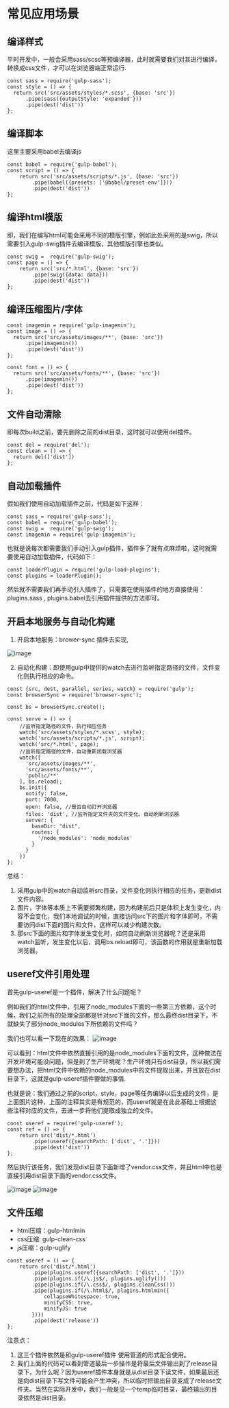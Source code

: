 # 常见应用场景

## 编译样式
平时开发中，一般会采用sass/scss等预编译器，此时就需要我们对其进行编译，转换成css文件，才可以在浏览器端正常运行.
```
const sass = require('gulp-sass');
const style = () => {
  return src('src/assets/styles/*.scss', {base: 'src'})
      .pipe(sass({outputStyle: 'expanded'}))
      .pipe(dest('dist'))
};
```
## 编译脚本
这里主要采用babel去编译js
```
const babel = require('gulp-babel');
const script = () => {
    return src('src/assets/scripts/*.js', {base: 'src'})
        .pipe(babel({presets: ['@babel/preset-env']}))
        .pipe(dest('dist'))
};
```

## 编译html模版

即，我们在编写html可能会采用不同的模版引擎，例如此处采用的是swig，所以需要引入gulp-swig插件去编译模版，其他模版引擎也类似。
```
const swig =  require('gulp-swig');
const page = () => {
    return src('src/*.html', {base: 'src'})
        .pipe(swig({data: data}))
        .pipe(dest('dist'))
};
```

## 编译压缩图片/字体
```
const imagemin = require('gulp-imagemin');
const image = () => {
  return src('src/assets/images/**', {base: 'src'})
      .pipe(imagemin())
      .pipe(dest('dist'))
};

const font = () => {
  return src('src/assets/fonts/**', {base: 'src'})
      .pipe(imagemin())
      .pipe(dest('dist'))
};
```

## 文件自动清除

即每次build之前，要先删除之前的dist目录，这时就可以使用del插件。
```
const del = require('del');
const clean = () => {
  return del(['dist'])
};
```

## 自动加载插件

假如我们使用自动加载插件之前，代码是如下这样：
```
const sass = require('gulp-sass');
const babel = require('gulp-babel');
const swig =  require('gulp-swig');
const imagemin = require('gulp-imagemin');
```
也就是说每次都需要我们手动引入gulp插件，插件多了就有点麻烦啦，这时就需要使用自动加载插件，代码如下：

```
const loaderPlugin = require('gulp-load-plugins');
const plugins = loaderPlugin();
```
然后就不需要我们再手动引入插件了，只需要在使用插件的地方直接使用：plugins.sass , plugins.babel去引用插件提供的方法即可。

## 开启本地服务与自动化构建

1. 开启本地服务：brower-sync 插件去实现, 

![image](http://note.youdao.com/yws/res/11244/E60527C30615403A927B72833637EA5B)

2. 自动化构建：即使用gulp中提供的watch去进行监听指定路径的文件，文件变化则执行相应的命令。

```
const {src, dest, parallel, series, watch} = require('gulp');
const browserSync = require('browser-sync');

const bs = browserSync.create();

const serve = () => {
    //监听指定路径的文件，执行相应任务
    watch('src/assets/styles/*.scss', style);
    watch('src/assets/scripts/*.js', script);
    watch('src/*.html', page);
    //监听指定路径的文件，自动重新加载浏览器
    watch([
      'src/assets/images/**',
      'src/assets/fonts/**',
      'public/**'
    ], bs.reload);
    bs.init({
      notify: false,
      port: 7000,
      open: false, //是否自动打开浏览器
      files: 'dist', //监听指定文件夹的文件变化，自动刷新浏览器
      server: {
        baseDir: "dist",
        routes: {
          '/node_modules': 'node_modules'
        }
      }
    })
};
```

总结：

1. 采用gulp中的watch自动监听src目录，文件变化则执行相应的任务，更新dist文件内容。
2. 图片，字体等本质上不需要频繁构建，因为构建前后只是体积上发生变化，内容不会变化，我们本地调试的时候，直接访问src下的图片和字体即可，不需要访问dist下面的图片和文件，这样可以减少构建次数。
3. 那src下面的图片和字体发生变化时，如何自动刷新浏览器呢？还是采用watch监听，发生变化以后，调用bs.reload即可，该函数的作用就是重新加载浏览器。


## useref文件引用处理

首先gulp-useref是一个插件，解决了什么问题呢？

例如我们的html文件中，引用了node_modules下面的一些第三方依赖，这个时候，我们之前所有的处理全部都是针对src下面的文件，那么最终dist目录下，不就缺失了部分node_modules下所依赖的文件吗？

我们也可以看一下现在的效果：
![image](http://note.youdao.com/yws/res/11272/A298ACB5D54249AEB45EAA8C24B605B4)

可以看到：html文件中依然直接引用的是node_modules下面的文件，这种做法在开发环境可能没问题，但是到了生产环境呢？生产环境只有dist目录，所以我们需要想办法，把html文件中依赖的node_modules中的文件提取出来，并且放在dist目录下，这就是gulp-useref插件要做的事情.

也就是说：我们通过之前的script，style，page等任务编译以后生成的文件，是上面图片这种，上面的注释其实是有规范的，而useref就是在此此基础上根据这些注释对应的文件，去进一步将他们提取成独立的文件。


```
const useref = require('gulp-useref');
const ref = () => {
    return src('dist/*.html')
        .pipe(useref({searchPath: ['dist', '.']}))
        .pipe(dest('dist'))
};
```
然后执行该任务，我们发现dist目录下面新增了vendor.css文件，并且html中也是直接引用dist目录下面的vendor.css文件。

![image](http://note.youdao.com/yws/res/11285/694EDA63E8D648938B25BCCC0E50F96D)
![image](http://note.youdao.com/yws/res/11283/632C269F9D4B43C7BF288A2BDA904E48)


## 文件压缩

* html压缩：gulp-htmlmin
* css压缩: gulp-clean-css
* js压缩：gulp-uglify

```
const useref = () => {
    return src('dist/*.html')
        .pipe(plugins.useref({searchPath: ['dist', '.']}))
        .pipe(plugins.if(/\.js$/, plugins.uglify()))
        .pipe(plugins.if(/\.css$/, plugins.cleanCss()))
        .pipe(plugins.if(/\.html$/, plugins.htmlmin({
            collapseWhitespace: true,
            minifyCSS: true,
            minifyJS: true
        })))
        .pipe(dest('release'))
};

```

注意点：

1. 这三个插件依然是和gulp-useref插件 使用管道的形式配合使用。
2. 我们上面的代码可以看到管道最后一步操作是将最后文件输出到了release目录下，为什么呢？因为useref插件本身就是从dist目录下读文件，如果最后还是向dist目录下写文件可能会产生冲突，所以临时把输出目录变成了release文件夹。当然在实际开发中，我们一般是见一个temp临时目录，最终输出的目录依然是dist目录。

